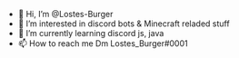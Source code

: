 - 👋 Hi, I’m @Lostes-Burger
- 👀 I’m interested in discord bots & Minecraft reladed stuff
- 🌱 I’m currently learning discord js, java
- 📫 How to reach me Dm Lostes_Burger#0001

<!---
Lostes-Burger/Lostes-Burger is a ✨ special ✨ repository because its `README.md` (this file) appears on your GitHub profile.
You can click the Preview link to take a look at your changes.
--->
